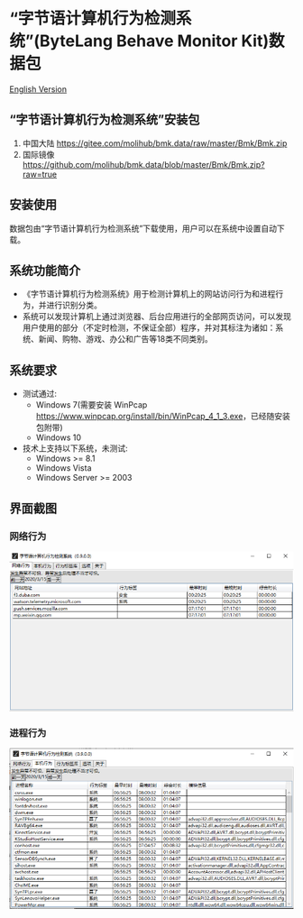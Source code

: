 # “字节语计算机行为检测系统”(ByteLang Behave Monitor Kit)数据包

[English Version](./README.en.md)

## “字节语计算机行为检测系统”安装包

1. 中国大陆 <https://gitee.com/molihub/bmk.data/raw/master/Bmk/Bmk.zip>
2. 国际镜像 <https://github.com/molihub/bmk.data/blob/master/Bmk/Bmk.zip?raw=true>

## 安装使用

数据包由“字节语计算机行为检测系统”下载使用，用户可以在系统中设置自动下载。

## 系统功能简介

* 《字节语计算机行为检测系统》用于检测计算机上的网站访问行为和进程行为，并进行识别分类。
* 系统可以发现计算机上通过浏览器、后台应用进行的全部网页访问，可以发现用户使用的部分（不定时检测，不保证全部）程序，并对其标注为诸如：系统、新闻、购物、游戏、办公和广告等18类不同类别。

## 系统要求

* 测试通过:
  * Windows 7(需要安装 WinPcap <https://www.winpcap.org/install/bin/WinPcap_4_1_3.exe>，已经随安装包附带)
  * Windows 10
* 技术上支持以下系统，未测试:
  * Windows >= 8.1
  * Windows Vista
  * Windows Server >= 2003

## 界面截图

### 网络行为

![网络行为](./Bmk/net.png)

### 进程行为

![进程行为](./Bmk/proc.png)
